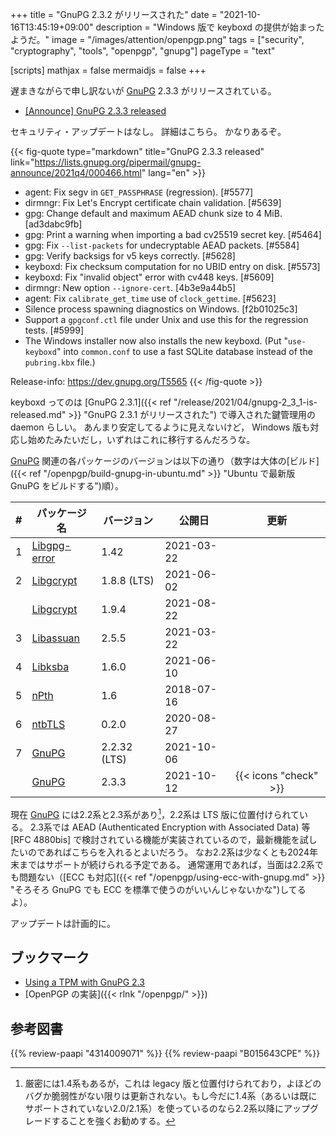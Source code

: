 +++
title = "GnuPG 2.3.2 がリリースされた"
date =  "2021-10-16T13:45:19+09:00"
description = "Windows 版で keyboxd の提供が始まったようだ。"
image = "/images/attention/openpgp.png"
tags = ["security", "cryptography", "tools", "openpgp", "gnupg"]
pageType = "text"

[scripts]
  mathjax = false
  mermaidjs = false
+++

遅まきながらで申し訳ないが [GnuPG] 2.3.3 がリリースされている。

- [[Announce] GnuPG 2.3.3 released](https://lists.gnupg.org/pipermail/gnupg-announce/2021q4/000466.html)

セキュリティ・アップデートはなし。
詳細はこちら。
かなりあるぞ。

{{< fig-quote type="markdown" title="GnuPG 2.3.3 released" link="https://lists.gnupg.org/pipermail/gnupg-announce/2021q4/000466.html" lang="en" >}}
* agent: Fix segv in `GET_PASSPHRASE` (regression).  [#5577]
* dirmngr: Fix Let's Encrypt certificate chain validation.  [#5639]
* gpg: Change default and maximum AEAD chunk size to 4 MiB. [ad3dabc9fb]
* gpg: Print a warning when importing a bad cv25519 secret key. [#5464]
* gpg: Fix `--list-packets` for undecryptable AEAD packets.  [#5584]
* gpg: Verify backsigs for v5 keys correctly.  [#5628]
* keyboxd: Fix checksum computation for no UBID entry on disk. [#5573]
* keyboxd: Fix "invalid object" error with cv448 keys.  [#5609]
* dirmngr: New option `--ignore-cert`.  [4b3e9a44b5]
* agent: Fix `calibrate_get_time` use of `clock_gettime`.  [#5623]
* Silence process spawning diagnostics on Windows. [f2b01025c3]
* Support a `gpgconf.ctl` file under Unix and use this for the regression tests.  [#5999]
* The Windows installer now also installs the new keyboxd. (Put "`use-keyboxd`" into `common.conf` to use a fast SQLite database instead of the `pubring.kbx` file.)

Release-info: https://dev.gnupg.org/T5565
{{< /fig-quote >}}

keyboxd ってのは [GnuPG 2.3.1]({{< ref "/release/2021/04/gnupg-2_3_1-is-released.md" >}} "GnuPG 2.3.1 がリリースされた") で導入された鍵管理用の daemon らしい。
あんまり安定してるように見えないけど， Windows 版も対応し始めたみたいだし，いずれはこれに移行するんだろうな。

[GnuPG] 関連の各パッケージのバージョンは以下の通り（数字は大体の[ビルド]({{< ref "/openpgp/build-gnupg-in-ubuntu.md" >}} "Ubuntu で最新版 GnuPG をビルドする")順）。

|    # | パッケージ名                                             | バージョン   | 公開日     |         更新          |
| ---: | -------------------------------------------------------- | ------------ | ---------- | :-------------------: |
|    1 | [Libgpg-error](https://gnupg.org/software/libgpg-error/) | 1.42         | 2021-03-22 |                       |
|    2 | [Libgcrypt](https://gnupg.org/software/libgcrypt/)       | 1.8.8 (LTS)  | 2021-06-02 |                       |
|      | [Libgcrypt](https://gnupg.org/software/libgcrypt/)       | 1.9.4        | 2021-08-22 |                       |
|    3 | [Libassuan](https://gnupg.org/software/libassuan/)       | 2.5.5        | 2021-03-22 |                       |
|    4 | [Libksba](https://gnupg.org/software/libksba/)           | 1.6.0        | 2021-06-10 |                       |
|    5 | [nPth](https://gnupg.org/software/npth/)                 | 1.6          | 2018-07-16 |                       |
|    6 | [ntbTLS](https://gnupg.org/software/ntbtls/)             | 0.2.0        | 2020-08-27 |                       |
|    7 | [GnuPG](https://gnupg.org/software/)                     | 2.2.32 (LTS) | 2021-10-06 |                       |
|      | [GnuPG](https://gnupg.org/software/)                     | 2.3.3        | 2021-10-12 | {{< icons "check" >}} |

現在 [GnuPG] には2.2系と2.3系があり[^gpg14]，2.2系は LTS 版に位置付けられている。
2.3系では AEAD (Authenticated Encryption with Associated Data) 等 [RFC 4880bis] で検討されている機能が実装されているので，最新機能を試したいのであればこちらを入れるとよいだろう。
なお2.2系は少なくとも2024年末まではサポートが続けられる予定である。
通常運用であれば，当面は2.2系でも問題ない（[ECC も対応]({{< ref "/openpgp/using-ecc-with-gnupg.md" >}} "そろそろ GnuPG でも ECC を標準で使うのがいいんじゃないかな")してるよ）。

[^gpg14]: 厳密には1.4系もあるが，これは legacy 版と位置付けられており，よほどのバグか脆弱性がない限りは更新されない。もし今だに1.4系（あるいは既にサポートされていない2.0/2.1系）を使っているのなら2.2系以降にアップグレードすることを強くお勧めする。

アップデートは計画的に。

## ブックマーク

- [Using a TPM with GnuPG 2.3](https://gnupg.org/blog/20210315-using-tpm-with-gnupg-2.3.html)
- [OpenPGP の実装]({{< rlnk "/openpgp/" >}})

[GnuPG]: https://gnupg.org/ "The GNU Privacy Guard"
[OpenPGP]: http://openpgp.org/

## 参考図書

{{% review-paapi "4314009071" %}} <!-- 暗号化 プライバシーを救った反乱者たち -->
{{% review-paapi "B015643CPE" %}} <!-- 暗号技術入門 第3版 -->
